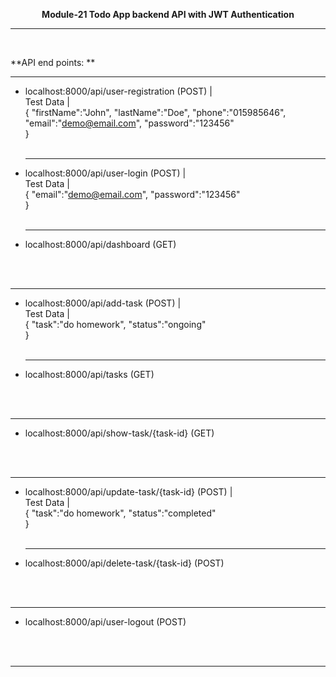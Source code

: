 **<p align="center">Module-21 Todo App backend API with JWT Authentication</p>**
<hr><br>

**API end points: **
<hr>

- localhost:8000/api/user-registration  (POST) | <br> Test Data | <br> 
{
 "firstName":"John",
 "lastName":"Doe",
 "phone":"015985646",
 "email":"demo@email.com",
 "password":"123456"    
}
<br> <br> <hr>

- localhost:8000/api/user-login  (POST) | <br> Test Data | <br> 
{
 "email":"demo@email.com",
 "password":"123456"    
}
<br> <br> <hr>

- localhost:8000/api/dashboard  (GET)

<br><br><hr>

- localhost:8000/api/add-task  (POST) | <br> Test Data | <br> 
{
 "task":"do homework",
 "status":"ongoing"   
}
<br> <br> <hr>

- localhost:8000/api/tasks  (GET)

<br><br><hr>

- localhost:8000/api/show-task/{task-id}  (GET)

<br><br><hr>

- localhost:8000/api/update-task/{task-id}  (POST) | <br> Test Data | <br> 
{
 "task":"do homework",
 "status":"completed"   
}
<br> <br> <hr>

- localhost:8000/api/delete-task/{task-id} (POST) 

<br> <br> <hr>

- localhost:8000/api/user-logout (POST) 

<br> <br> <hr>

